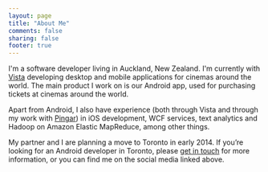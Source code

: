 ```yaml
---
layout: page
title: "About Me"
comments: false
sharing: false
footer: true
---
```


I'm a software developer living in Auckland, New Zealand. I'm currently with [Vista](http://www.vista.co.nz) developing desktop and mobile applications for cinemas around the world. The main product I work on is our Android app, used for purchasing tickets at cinemas around the world.

Apart from Android, I also have experience (both through Vista and through my work with [Pingar](http://pingar.com)) in iOS development, WCF services, text analytics and Hadoop on Amazon Elastic MapReduce, among other things.

My partner and I are planning a move to Toronto in early 2014. If you’re looking for an Android developer in Toronto, please [get in touch](mailto:adam@speakman.net.nz) for more information, or you can find me on the social media linked above.
